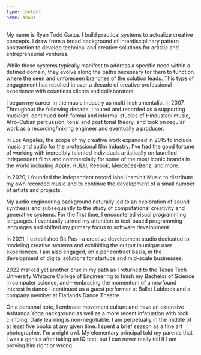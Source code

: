 ```yaml
---
type: content
name: about
---
```


My name is Ryan Todd Garza. I build practical systems to actualize creative concepts. I draw from a broad background of interdisciplinary pattern abstraction to develop technical and creative solutions for artistic and entrepreneurial ventures.

While these systems typically manifest to address a specific need within a defined domain, they evolve along the paths necessary for them to function where the seen and unforeseen branches of the solution leads. This type of engagement has resulted in over a decade of creative professional experience with countless clients and collaborators.

I began my career in the music industry as multi-instrumentalist in 2007. Throughout the following decade, I toured and recorded as a supporting musician, continued both formal and informal studies of Hindustani music, Afro-Cuban percussion, tonal and post tonal theory, and took on regular work as a recording/mixing engineer and eventually a producer.

In Los Angeles, the scope of my creative work expanded in 2015 to include music and audio for the professional film industry. I've had the good fortune of working with incredibly talented individuals artistically on laurelled independent films and commercially for some of the most iconic brands in the world including Apple, HULU, Reebok, Mercedes-Benz, and more.

In 2020, I founded the independent record label Inaminit Music to distribute my own recorded music and to continue the development of a small number of artists and projects.

My audio engineering background naturally led to an exploration of sound synthesis and subsequently to the study of computational creativity and generative systems. For the first time, I encountered visual programming languages. I eventually turned my attention to text-based programming languages and shifted my primary focus to software development.

In 2021, I established Bit Pas—a creative development studio dedicated to modeling creative systems and exhibiting the output in unique user experiences. I am also engaged, on a per contract basis, in the development of digital solutions for startups and mid-scale businesses.

2022 marked yet another crux in my path as I returned to the Texas Tech University Whitacre College of Engineering to finish my Bachelor of Science in computer science, and—embracing the momentum of a newfound interest in dance—continued as a guest performer at Ballet Lubbock and a company member at Flatlands Dance Theatre.

On a personal note, I embrace movement culture and have an extensive Ashtanga Yoga background as well as a more recent infatuation with rock climbing. Daily learning is non-negotiable. I am perpetually in the middle of at least five books at any given time. I spent a brief season as a fine art photographer. I'm a night owl. My elementary principal told my parents that I was a genius after taking an IQ test, but I can never really tell if I am proving him right or wrong.
